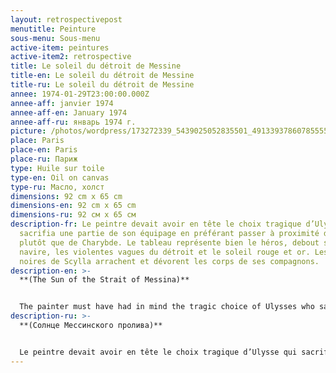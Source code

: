 ```yaml
---
layout: retrospectivepost
menutitle: Peinture
sous-menu: Sous-menu
active-item: peintures
active-item2: retrospective
title: Le soleil du détroit de Messine
title-en: Le soleil du détroit de Messine
title-ru: Le soleil du détroit de Messine
annee: 1974-01-29T23:00:00.000Z
annee-aff: janvier 1974
annee-aff-en: January 1974
annee-aff-ru: январь 1974 г.
picture: /photos/wordpress/173272339_5439025052835501_4913393786078555588_n.jpg
place: Paris
place-en: Paris
place-ru: Париж
type: Huile sur toile
type-en: Oil on canvas
type-ru: Масло, холст
dimensions: 92 cm x 65 cm
dimensions-en: 92 cm x 65 cm
dimensions-ru: 92 см x 65 см
description-fr: Le peintre devait avoir en tête le choix tragique d’Ulysse qui
  sacrifia une partie de son équipage en préférant passer à proximité de Scylla
  plutôt que de Charybde. Le tableau représente bien le héros, debout sur son
  navire, les violentes vagues du détroit et le soleil rouge et or. Les têtes
  noires de Scylla arrachent et dévorent les corps de ses compagnons.
description-en: >-
  **(The Sun of the Strait of Messina)**


  The painter must have had in mind the tragic choice of Ulysses who sacrificed part of his crew by preferring to pass near Scylla rather than Charybdis. The painting represents the hero, standing on his ship, the violent waves of the strait and the red and gold sun. Scylla's black heads tear off and devour the bodies of his companions.
description-ru: >-
  **(Солнце Мессинского пролива)**


  Le peintre devait avoir en tête le choix tragique d’Ulysse qui sacrifia une partie de son équipage en préférant passer à proximité de Scylla plutôt que de Charybde. Le tableau représente bien le héros, debout sur son navire, les violentes vagues du détroit et le soleil rouge et or. Les têtes noires de Scylla arrachent et dévorent les corps de ses compagnons.
---
```

